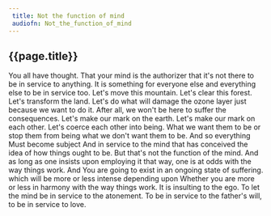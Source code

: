 ```yaml
---
 title: Not the function of mind
 audiofn: Not_the_function_of_mind
---
```


## {{page.title}}

You all have thought. That your mind is the authorizer that it's not
there to be in service to anything. It is something for everyone else
and everything else to be in service too. Let's move this mountain.
Let's clear this forest. Let's transform the land. Let's do what will
damage the ozone layer just because we want to do it. After all, we
won't be here to suffer the consequences. Let's make our mark on the
earth. Let's make our mark on each other. Let's coerce each other into
being. What we want them to be or stop them from being what we don't
want them to be. And so everything Must become subject And in service to
the mind that has conceived the idea of how things ought to be. But
that's not the function of the mind. And as long as one insists upon
employing it that way, one is at odds with the way things work. And You
are going to exist in an ongoing state of suffering. which will be more
or less intense depending upon Whether you are more or less in harmony
with the way things work. It is insulting to the ego. To let the mind be
in service to the atonement. To be in service to the father's will, to
be in service to love.

